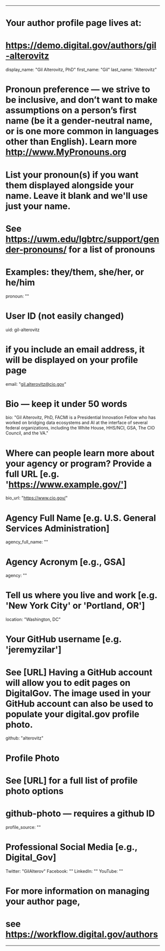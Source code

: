 
---

# Your author profile page lives at:
# https://demo.digital.gov/authors/gil-alterovitz

display_name: "Gil Alterovitz, PhD"
first_name: "Gil"
last_name: "Alterovitz"

# Pronoun preference — we strive to be inclusive, and don’t want to make assumptions on a person’s first name (be it a gender-neutral name, or is one more common in languages other than English). Learn more http://www.MyPronouns.org
# List your pronoun(s) if you want them displayed alongside your name. Leave it blank and we'll use just your name.
# See https://uwm.edu/lgbtrc/support/gender-pronouns/ for a list of pronouns
# Examples: they/them, she/her, or he/him
pronoun: ""

# User ID (not easily changed)
uid: gil-alterovitz

# if you include an email address, it will be displayed on your profile page
email: "gil.alterovitz@cio.gov"

# Bio — keep it under 50 words
bio: "Gil Alterovitz, PhD, FACMI is a Presidential Innovation Fellow who has worked on bridging data ecosystems and AI at the interface of several federal organizations, including the White House, HHS/NCI, GSA, The CIO Council, and the VA."

# Where can people learn more about your agency or program? Provide a full URL [e.g. 'https://www.example.gov/']
bio_url: "https://www.cio.gov/"

# Agency Full Name [e.g. U.S. General Services Administration]
agency_full_name: ""

# Agency Acronym [e.g., GSA]
agency: ""

# Tell us where you live and work [e.g. 'New York City' or 'Portland, OR']
location: "Washington, DC"

# Your GitHub username [e.g. 'jeremyzilar']
# See [URL] Having a GitHub account will allow you to edit pages on DigitalGov. The image used in your GitHub account can also be used to populate your digital.gov profile photo.
github: "alterovitz"

# Profile Photo
# See [URL] for a full list of profile photo options
# github-photo — requires a github ID
profile_source: ""

# Professional Social Media [e.g., Digital_Gov]
Twitter: "GilAlterov"
Facebook: ""
LinkedIn: ""
YouTube: ""

# For more information on managing your author page,
# see https://workflow.digital.gov/authors

---
